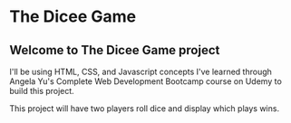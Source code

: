 # The Dicee Game
## Welcome to The Dicee Game project

I'll be using HTML, CSS, and Javascript concepts I've learned through Angela Yu's Complete Web Development Bootcamp course on Udemy to build this project. 

This project will have two players roll dice and display which plays wins.